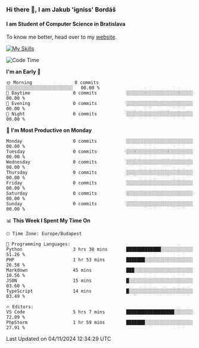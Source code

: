### Hi there 👋, I am Jakub 'igniss' Bordáš

#### I am Student of Computer Science in Bratislava
To know me better, head over to my [website](https://bordas.sk).

[![My Skills](https://skillicons.dev/icons?i=js,html,css,figma,svelte,java,kotlin,python,postgresql,typescript,nest,nodejs)](https://bordas.sk)


<!--START_SECTION:waka-->
![Code Time](http://img.shields.io/badge/Code%20Time-1%2C559%20hrs%2028%20mins-blue)

**I'm an Early 🐤** 

```text
🌞 Morning                0 commits           ░░░░░░░░░░░░░░░░░░░░░░░░░   00.00 % 
🌆 Daytime                0 commits           ░░░░░░░░░░░░░░░░░░░░░░░░░   00.00 % 
🌃 Evening                0 commits           ░░░░░░░░░░░░░░░░░░░░░░░░░   00.00 % 
🌙 Night                  0 commits           ░░░░░░░░░░░░░░░░░░░░░░░░░   00.00 % 
```
📅 **I'm Most Productive on Monday** 

```text
Monday                   0 commits           ░░░░░░░░░░░░░░░░░░░░░░░░░   00.00 % 
Tuesday                  0 commits           ░░░░░░░░░░░░░░░░░░░░░░░░░   00.00 % 
Wednesday                0 commits           ░░░░░░░░░░░░░░░░░░░░░░░░░   00.00 % 
Thursday                 0 commits           ░░░░░░░░░░░░░░░░░░░░░░░░░   00.00 % 
Friday                   0 commits           ░░░░░░░░░░░░░░░░░░░░░░░░░   00.00 % 
Saturday                 0 commits           ░░░░░░░░░░░░░░░░░░░░░░░░░   00.00 % 
Sunday                   0 commits           ░░░░░░░░░░░░░░░░░░░░░░░░░   00.00 % 
```


📊 **This Week I Spent My Time On** 

```text
🕑︎ Time Zone: Europe/Budapest

💬 Programming Languages: 
Python                   3 hrs 38 mins       █████████████░░░░░░░░░░░░   51.26 % 
PHP                      1 hr 53 mins        ███████░░░░░░░░░░░░░░░░░░   26.58 % 
Markdown                 45 mins             ███░░░░░░░░░░░░░░░░░░░░░░   10.56 % 
JSON                     15 mins             █░░░░░░░░░░░░░░░░░░░░░░░░   03.60 % 
TypeScript               14 mins             █░░░░░░░░░░░░░░░░░░░░░░░░   03.49 % 

🔥 Editors: 
VS Code                  5 hrs 7 mins        ██████████████████░░░░░░░   72.09 % 
PhpStorm                 1 hr 59 mins        ███████░░░░░░░░░░░░░░░░░░   27.91 % 
```


 Last Updated on 04/11/2024 12:34:29 UTC
<!--END_SECTION:waka-->
